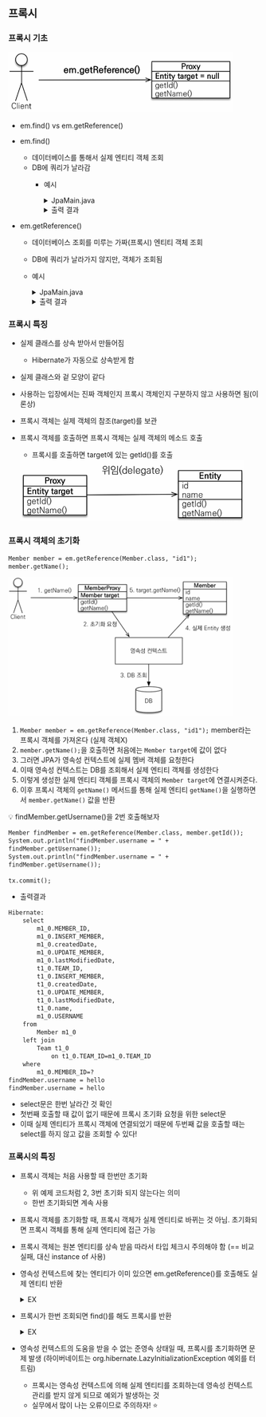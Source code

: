 ## 프록시

### 프록시 기초

<img src="https://github.com/iieunji023/jpa-with-spring-boot-basic/blob/main/images/프록시1.png" width="450">

- em.find() vs em.getReference()
- em.find()
    - 데이터베이스를 통해서 실제 엔티티 객체 조회
    - DB에 쿼리가 날라감
      - 예시
        <details>
          <summary>JpaMain.java</summary>

          ```
          Member member = new Member();
          member.setUsername("hello");
            
          em.persist(member);
            
          em.flush();
          em.clear();
            
          Member findMember = em.find(Member.class, member.getId());
          System.out.println("findMember = " + findMember.getId());
          System.out.println("findMember = " + findMember.getUsername());
            
          tx.commit();
        
          ```

        </details>
        <details>
          <summary>출력 결과</summary>

          ```
          Hibernate: 
          select
          m1_0.MEMBER_ID,
          m1_0.INSERT_MEMBER,
          m1_0.createdDate,
          m1_0.UPDATE_MEMBER,
          m1_0.lastModifiedDate,
          t1_0.TEAM_ID,
          t1_0.INSERT_MEMBER,
          t1_0.createdDate,
          t1_0.UPDATE_MEMBER,
          t1_0.lastModifiedDate,
          t1_0.name,
          m1_0.USERNAME
          from
          Member m1_0
          left join
          Team t1_0
          on t1_0.TEAM_ID=m1_0.TEAM_ID
          where
          m1_0.MEMBER_ID=?
          findMember = 1
          findMember = hello
        
          ```
            
          - DB에서 select문을 통해 조회

        </details>
        
- em.getReference()
  - 데이터베이스 조회를 미루는 가짜(프록시) 엔티티 객체 조회
  - DB에 쿼리가 날라가지 않지만, 객체가 조회됨
  - 예시
    <details>
       <summary>JpaMain.java</summary>
    
       ```
       Member findMember = em.getReference(Member.class, member.getId());
      System.out.println("findMember = " + findMember.getClass());
      System.out.println("findMember.id = " + findMember.getId());
      System.out.println("findMember.username = " + findMember.getUsername());
          
      ```
    
    </details>
    
    <details>
       <summary>출력 결과</summary>
    
       ```
       findMember = class hellojpa.Member$HibernateProxy$SZ5U9vGf
       findMember.id = 1
       Hibernate:
           select
             m1_0.MEMBER_ID,
             m1_0.INSERT_MEMBER,
             m1_0.createdDate,
             m1_0.UPDATE_MEMBER,
             m1_0.lastModifiedDate,
             t1_0.TEAM_ID,
             t1_0.INSERT_MEMBER,
             t1_0.createdDate,
             t1_0.UPDATE_MEMBER,
             t1_0.lastModifiedDate,
             t1_0.name,
             m1_0.USERNAME
           from
             Member m1_0
           left join
             Team t1_0
                  on t1_0.TEAM_ID=m1_0.TEAM_ID
           where
             m1_0.MEMBER_ID=?
             findMember.username = hello
    
       ```
    
       - `indMember.getId()` 가 출력될 때까지는 select문으로 조회하지 않음
       - `getReference()`할 때 `findMember.getId()`를 참조했기 때문!
       - `findMember.getClass()`를 출력해보니 member객체가 아니라 뒤에 $HibernateProxy$라는 것이 붙어있음(아래 설명!)
    
    </details>

### 프록시 특징

- 실제 클래스를 상속 받아서 만들어짐
    - Hibernate가 자동으로 상속받게 함
- 실제 클래스와 겉 모양이 같다
- 사용하는 입장에서는 진짜 객체인지 프록시 객체인지 구분하지 않고 사용하면 됨(이론상)
- 프록시 객체는 실제 객체의 참조(target)를 보관
- 프록시 객체를 호출하면 프록시 객체는 실제 객체의 메소드 호출
    - 프록시를 호출하면 target에 있는 getId()를 호출
	
	<img src="https://github.com/iieunji023/jpa-with-spring-boot-basic/blob/main/images/프록시2.png" width="450">
	
### 프록시 객체의 초기화
```
Member member = em.getReference(Member.class, "id1");
member.getName();
```

<img src="https://github.com/iieunji023/jpa-with-spring-boot-basic/blob/main/images/프록시3.png" width="450">

1. `Member member = em.getReference(Member.class, "id1");` member라는 프록시 객체를 가져온다
(실제 객체X)
2. `member.getName();`을 호출하면 처음에는 `Member target`에 값이 없다
3. 그러면 JPA가 영속성 컨텍스트에 실제 멤버 객체를 요청한다
4. 이때 영속성 컨텍스트는 DB를 조회해서 실제 엔티티 객체를 생성한다
5. 이렇게 생성한 실제 엔티티 객체를 프록시 객체의 `Member target`에 연결시켜준다.
6. 이후 프록시 객체의 `getName()` 메서드를 통해 실제 엔티티 `getName()`을 실행하면서 `member.getName()` 값을 반환

💡 findMember.getUsername()을 2번 호출해보자
```
Member findMember = em.getReference(Member.class, member.getId());
System.out.println("findMember.username = " + findMember.getUsername());
System.out.println("findMember.username = " + findMember.getUsername());

tx.commit();
```
- 출력결과
```
Hibernate: 
    select
        m1_0.MEMBER_ID,
        m1_0.INSERT_MEMBER,
        m1_0.createdDate,
        m1_0.UPDATE_MEMBER,
        m1_0.lastModifiedDate,
        t1_0.TEAM_ID,
        t1_0.INSERT_MEMBER,
        t1_0.createdDate,
        t1_0.UPDATE_MEMBER,
        t1_0.lastModifiedDate,
        t1_0.name,
        m1_0.USERNAME 
    from
        Member m1_0 
    left join
        Team t1_0 
            on t1_0.TEAM_ID=m1_0.TEAM_ID 
    where
        m1_0.MEMBER_ID=?
findMember.username = hello
findMember.username = hello

```

- select문은 한번 날라간 것 확인
- 첫번째 호출할 때 값이 없기 때문에 프록시 초기화 요청을 위한 select문
- 이때 실제 엔티티가 프록시 객체에 연결되었기 때문에 두번째 값을 호출할 때는 select를 하지 않고 값을 조회할 수 있다!

### 프록시의 특징

- 프록시 객체는 처음 사용할 때 한번만 초기화
    - 위 예제 코드처럼 2, 3번 초기화 되지 않는다는 의미
    - 한번 초기화되면 계속 사용
- 프록시 객체를 초기화할 때, 프록시 객체가 실제 엔티티로 바뀌는 것 아님. 초기화되면 프록시 객체를 통해 실제 엔티티에 접근 가능
- 프록시 객체는 원본 엔티티를 상속 받음
따라서 타입 체크시 주의해야 함 (== 비교 실패, 대신 instance of 사용)
- 영속성 컨텍스트에 찾는 엔티티가 이미 있으면 em.getReference()를 호출해도 실제 엔티티 반환
    <details>
		<summary>EX</summary>
        
        ```
        Member member1 = new Member();
        member1.setUsername("member1");
        em.persist(member1);
        
        em.flush();
        em.clear();
        
        Member m1 = em.find(Member.class, member1.getId());
        System.out.println("m1.getClass() = " + m1.getClass());
        
        Member reference = em.getReference(Member.class, member1.getId());
        System.out.println("reference.getClass() = " + reference.getClass());
        
        tx.commit();
        ```
        
        ```
        m1.getClass() = class hellojpa.Member
        reference.getClass() = class hellojpa.Member
        ```
        
        - 영속성 컨텍스트에 이미 실제 엔티티가 있으면 프록시를 쓸 이유가 없음
        - 성능 최적화 입장에서도 실제 엔티티를 쓰는 것이 훨씬 이점
	</details>
	
- 프록시가 한번 조회되면 find()를 해도 프록시를 반환

	<details>
		<summary>EX</summary>
        
        ```
        Member refMember = em.getReference(Member.class, member1.getId());
        System.out.println("refMember.getClass() = " + refMember.getClass());
        refMember.getUsername();
        
        Member findMember = em.getReference(Member.class, member1.getId());
        System.out.println("findMember.getClass() = " + findMember.getClass());
        
        System.out.println("refMember = findMember: " + (refMember == findMember));
        ```
        
        ```
        refMember.getClass() = class hellojpa.Member$HibernateProxy$xpBU46xI
        Hibernate: 
            select
                ~~~~
        findMember.getClass() = class hellojpa.Member$HibernateProxy$xpBU46xI
        refMember = findMember: true
        ```
        
        - select문은 돌아가지만 이미 프록시로 만들어졌기 때문에 find()를 한 findMember 객체도 프록시로 생성된다
        - JPA는 `System.out.println("refMember = findMember: " + (refMember == findMember));` 를 true로 만들기 위해 프록시로 생성되었다면 프록시로, 실제 엔티티로 생성되었다면 실제 엔티티로 생성해주는 것
	</details>
	
- 영속성 컨텍스트의 도움을 받을 수 없는 준영속 상태일 때, 프록시를 초기화하면 문제 발생
    (하이버네이트는 org.hibernate.LazyInitializationException 예외를 터트림)
    
    - 프록시는 영속성 컨텍스트에 의해 실제 엔티티를 조회하는데 영속성 컨텍스트 관리를 받지 않게 되므로 예외가 발생하는 것
    - 실무에서 많이 나는 오류이므로 주의하자! ⭐